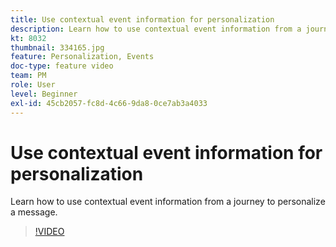 ```yaml
---
title: Use contextual event information for personalization
description: Learn how to use contextual event information from a journey to personalize a message.
kt: 8032
thumbnail: 334165.jpg
feature: Personalization, Events
doc-type: feature video
team: PM
role: User
level: Beginner
exl-id: 45cb2057-fc8d-4c66-9da8-0ce7ab3a4033
---
```

# Use contextual event information for personalization

Learn how to use contextual event information from a journey to personalize a message.

>[!VIDEO](https://video.tv.adobe.com/v/334165?quality=12)
